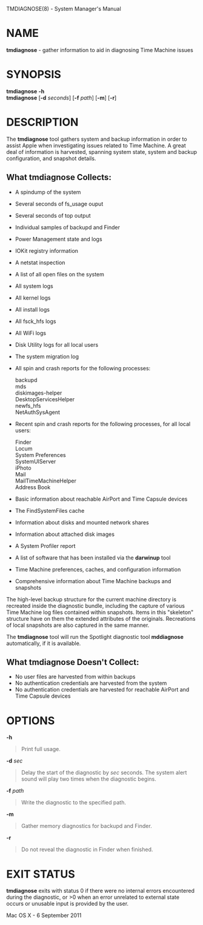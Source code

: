 TMDIAGNOSE(8) - System Manager's Manual

# NAME

**tmdiagnose** - gather information to aid in diagnosing Time Machine issues

# SYNOPSIS

**tmdiagnose**
**-h**  
**tmdiagnose**
\[**-d**&nbsp;*seconds*]
\[**-f**&nbsp;*path*]
\[**-m**]
\[**-r**]

# DESCRIPTION

The
**tmdiagnose**
tool gathers system and backup information in order to assist Apple when investigating issues related to Time Machine. A great deal of information is harvested, spanning system state, system and backup configuration, and snapshot details.

## What **tmdiagnose** **Collects:**

*	A spindump of the system
*	Several seconds of fs\_usage ouput
*	Several seconds of top output
*	Individual samples of backupd and Finder
*	Power Management state and logs
*	IOKit registry information
*	A netstat inspection
*	A list of all open files on the system
*	All system logs
*	All kernel logs
*	All install logs
*	All fsck\_hfs logs
*	All WiFi logs
*	Disk Utility logs for all local users
*	The system migration log
*	All spin and crash reports for the following processes:

	backupd  
	mds  
	diskimages-helper  
	DesktopServicesHelper  
	newfs\_hfs  
	NetAuthSysAgent

*	Recent spin and crash reports for the following processes, for all local users:

	Finder  
	Locum  
	System Preferences  
	SystemUIServer  
	iPhoto  
	Mail  
	MailTimeMachineHelper  
	Address Book

*	Basic information about reachable AirPort and Time Capsule devices
*	The FindSystemFiles cache
*	Information about disks and mounted network shares
*	Information about attached disk images
*	A System Profiler report
*	A list of software that has been installed via the
	**darwinup**
	tool
*	Time Machine preferences, caches, and configuration information
*	Comprehensive information about Time Machine backups and snapshots

The high-level backup structure for the current machine directory is recreated inside the diagnostic bundle, including the capture of various Time Machine log files contained within snapshots. Items in this "skeleton" structure have on them the extended attributes of the originals. Recreations of local snapshots are also captured in the same manner.

The
**tmdiagnose**
tool will run the Spotlight diagnostic tool
**mddiagnose**
automatically, if it is available.

## What **tmdiagnose** **Doesn't Collect:**

*	No user files are harvested from within backups
*	No authentication credentials are harvested from the system
*	No authentication credentials are harvested for reachable AirPort and Time Capsule devices

# OPTIONS

**-h**

> Print full usage.

**-d** *sec*

> Delay the start of the diagnostic by
> *sec*
> seconds. The system alert sound will play two times when the diagnostic begins.

**-f** *path*

> Write the diagnostic to the specified path.

**-m**

> Gather memory diagnostics for backupd and Finder.

**-r**

> Do not reveal the diagnostic in Finder when finished.

# EXIT STATUS

**tmdiagnose**
exits with status 0 if there were no internal errors encountered during the diagnostic, or &gt;0 when an error unrelated to external state occurs or unusable input is provided by the user.

Mac OS X - 6 September 2011
